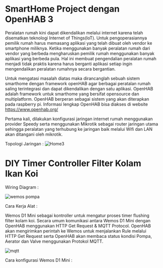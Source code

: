 # SmartHome Project dengan OpenHAB 3
 
Peralatan rumah kini dapat dikendalikan melalui internet karena telah disematkan teknologi Internet of Things(IoT). Untuk pengoperasiannya pemilik rumah harus memasang aplikasi yang telah dibuat oleh vendor ke smartphone miliknya. Ketika menggunakan banyak peralatan rumah dari vendor yang berbeda mengharuskan pemilik rumah menggunakan banyak aplikasi yang berbeda pula. Hal ini membuat pengendalian peralatan rumah menjadi tidak praktis karena harus berganti aplikasi setiap ingin mengendalikan peralatan rumahnya secara bergantian. 

Untuk mengatasi masalah diatas maka dirancanglah sebuah sistem smarthome dengan framework openHAB agar berbagai peratalan rumah saling terintegrasi dan dapat dikendalikan dengan satu aplikasi. OpenHAB adalah framework untuk smarthome yang bersifat opensource dan multiplatform. OpenHAB berperan sebagai sistem yang akan diterapkan pada raspberry pi. Informasi lengkap OpenHAB bisa diakses di website https://www.openhab.org/

Pertama kali, dilakukan konfigurasi jaringan internet rumah menggunakan provider Speedy serta menggunakan Mikrotik sebagai router jaringan utama sehingga peralatan yang terhubung ke jaringan baik melalui Wifi dan LAN akan ditangani oleh mikrotik.
 
 Topologi Jaringan :
![Home3](https://user-images.githubusercontent.com/73607420/109022372-56790d80-76ee-11eb-820a-fd92679bc450.png)


# DIY Timer Controller Filter Kolam Ikan Koi

Wiring Diagram :

![wemos pompa](https://user-images.githubusercontent.com/73607420/108999782-62a4a100-76d5-11eb-871b-d033a3fcc068.png)

Cara Kerja Alat :

Wemos D1 Mini sebagai kontroller untuk mengatur proses timer flushing filter kolam koi. Secara umum komunikasi antara Wemos D1 Mini dengan OpenHAB menggunakan HTTP Get Request & MQTT Protocol. OpenHAB akan mengirimkan perintah ke Wemos untuk menjalankan Rule melalui HTTP Get Request serta OpenHAB akan membaca status kondisi Pompa, Aerator dan Valve menggunakan Protokol MQTT.

![mqtt](https://user-images.githubusercontent.com/73607420/109001869-0e4ef080-76d8-11eb-9ede-bc23f0026119.png)

Cara konfigurasi Wemos D1 Mini :

